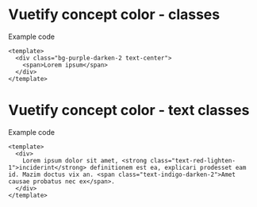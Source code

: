 # Vuetify concept color - classes

Example code

```vue
<template>
  <div class="bg-purple-darken-2 text-center">
    <span>Lorem ipsum</span>
  </div>
</template>

```

# Vuetify concept color - text classes

Example code

```vue
<template>
  <div>
    Lorem ipsum dolor sit amet, <strong class="text-red-lighten-1">inciderint</strong> definitionem est ea, explicari prodesset eam id. Mazim doctus vix an. <span class="text-indigo-darken-2">Amet causae probatus nec ex</span>.
  </div>
</template>

```
